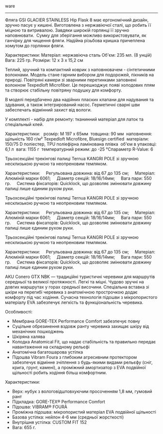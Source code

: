 ware
- - - 
Фляга GSI GLACIER STAINLESS Hip Flask 8 має ергономічний дизайн, зручно пасує у кишені. Виготовлена з нержавіючої сталі, що робить її міцною та витривалою. Завдяки широкій горлянці її зручно наповнювати. 
Сумку для зберігання можливо використовувати, як ганчірку для чищення фляги. Надійна різьбова кришка причеплена хомутом до горлянки фляги.

Характеристики:
Матеріал: нержавіюча сталь
Об'єм: 235 мл. (8 унцій)
Вага: 225 гр.
Розміри: 12 x 3 x 15,2 см 

Теплий, зручний та компактний коврик з наповнювачем - сінтетичними волокнами. Модель стане гарним вибором для подорожей, пікників на природі. Повітряні камери зі зварними перетинками заповнені волокном Texpedloft Microfiber. Це перешкоджує появі холодових плям та створює стабільну повітряну подушку для комфорту.

В моделі передбачено два надійних пласких клапани для надувания та здувания, а також інтегрирований насос. Герметичні сварні шви забеспечать відмінний захист від вологи.

У комплекті - набір для ремонту: тканинний матеріал для латок та спеціальный клей.

Характеристики: 
 розмір: M 197 x 65мм
 товщина: 90 мм
 наповнення: щільність 160 г/м² Texpedloft Microfibre, Bluesign certified
 матеріали: 150/75 D поліестер, TPU поліефірна ламінована плівка
 об'єм в упаковці: 6,1 л
 вага: 1155 г
 температурний режим: до -25 °Cпараметр R-Value: 6

Трьохсекційні трекінгові палиці Ternua KANGRI POLE зі зручною несклизькою ручкою та неопреновим темляком. 

Характеристики:
    Регульована довжина: від 67 до 135 см;
    Матеріал: Алюміній марки 6061;
    Діаметр секцій: 18/16/14мм;
    Вага пари: 550 гр.
    Система фіксаторів: Quicklock, що дозволяє змінювати довжину палиці лише єдиним рухом руки.

Трьохсекційні трекінгові палиці Ternua KANGRI POLE зі зручною несклизькою ручкою та неопреновим темляком. 

Характеристики:
    Регульована довжина: від 67 до 135 см;
    Матеріал: Алюміній марки 6061;
    Діаметр секцій: 18/16/14мм;
    Вага пари: 550 гр.
    Система фіксаторів: Quicklock, що дозволяє змінювати довжину палиці лише єдиним рухом руки.

Трьохсекційні трекінгові палиці Ternua KANGRI POLE зі зручною несклизькою ручкою та неопреновим темляком. 

Характеристики:
    Регульована довжина: від 67 до 135 см;
    Матеріал: Алюміній марки 6061;
    Діаметр секцій: 18/16/14мм;
    Вага пари: 550 гр.
    Система фіксаторів: Quicklock, що дозволяє змінювати довжину палиці лише єдиним рухом руки.


AKU Conero GTX NBK — традиційні туристичні черевики для маршрутів середньої та 
великої протяжності. Легкі та міцні. Чудово зручні на довгих маршрутах у горах средньої 
височини. Спеціальна вставка зі шкіри на перегибі черевика з анатомічною прострочкою 
додає комфорту під час ходіння. Сучасна технологія підошви з мікропористого матеріалу 
EVA забезпечує легкість та функціональність черевика.

Особливості:
- Мембрана GORE-TEX Performance Comfort забезпечує повну 
- Суцільне обрезинення вздовж ранту черевика захищає шкіру від механічних пошкоджень 
- Шкіряна халява
- Колодка Anatomical Fit, що надає стабільність та правильно передає навантаження на 
складному рельєфі
- Анатомічна багатошарова устілка
- Підошва Vibram Foura з глибоким агресивним протектором забезпечує відмінне зчіплення з
будь-якими видами рельєфу (сніг, крига, грунт, камені), а проміжний амортизатор з EVA 
подвійної щільності робить ходіння більш комфортним. 

Характеристики:
* Верх: нубук з вологовідштовхуючим просоченням 1,8 мм, гумовий рант 
* Підкладка: GORE-TEX® Performance Comfort
* Підошва: VIBRAM® FOURÀ 
* Проміжна підошва: мікропористий матеріал EVA подвійної щільності
* Базова устілка: нейлон 4-6 мм (средньої жорсткості)
* Внутрішня устілка: CUSTOM FIT 152 
* Вага: 655 г.



